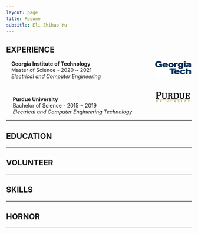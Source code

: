 ```yaml
---
layout: page
title: Resume
subtitle: Eli Zhihao Yu
---
```


## EXPERIENCE

<img src="/img/resume/gatech.gif" class = "lazyload" style="vertical-align:top; width:20%; float:right;">

&emsp;**Georgia Institute of Technology**
<br/>
&emsp;Master of Science - 2020 ~ 2021
<br/>
&emsp;*Electrical and Computer Engineering*

<br/>

<img src="/img/resume/purdue.png" class = "lazyload" style="vertical-align:top; width:20%; float:right;">

&emsp;
**Purdue University**
<br/>
&emsp;
Bachelor of Science - 2015 ~ 2019
<br/>
&emsp;
*Electrical and Computer Engineering Technology*

---

## EDUCATION

---

## VOLUNTEER

---

## SKILLS

---

## HORNOR

---